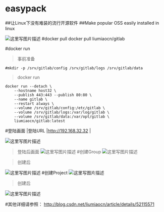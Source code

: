 # easypack
##让Linux下没有难装的流行开源软件
##Make popular OSS easily installed in linux


![这里写图片描述](http://img.blog.csdn.net/20160804065323615)
#docker pull
docker pull liumiaocn/gitlab

#docker run
>事前准备
```
#mkdir -p /srv/gitlab/config /srv/gitlab/logs /srv/gitlab/data
```
>docker run
```
docker run --detach \
    --hostname host32 \
    --publish 443:443 --publish 80:80 \
    --name gitlab \
    --restart always \
    --volume /srv/gitlab/config:/etc/gitlab \
    --volume /srv/gitlab/logs:/var/log/gitlab \
    --volume /srv/gitlab/data:/var/opt/gitlab \
    liumiaocn/gitlab:latest
```

#登陆画面
|登陆URL	|http://192.168.32.32	|

![这里写图片描述](http://img.blog.csdn.net/20160806170902357)
>登陆后画面
![这里写图片描述](http://img.blog.csdn.net/20160806171326062)
#创建Group
![这里写图片描述](http://img.blog.csdn.net/20160806171639360)

>创建后

![这里写图片描述](http://img.blog.csdn.net/20160806171657032)
#创建Project
![这里写图片描述](http://img.blog.csdn.net/20160806173032381)

>创建后

![这里写图片描述](http://img.blog.csdn.net/20160806173231702)

#其他详细请参照：
http://blog.csdn.net/liumiaocn/article/details/52115571
